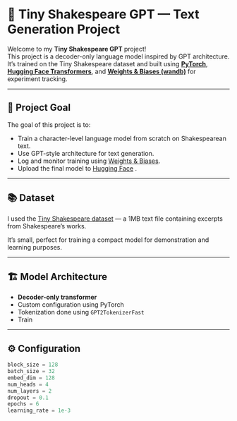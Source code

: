 # 📜 Tiny Shakespeare GPT — Text Generation Project

Welcome to my **Tiny Shakespeare GPT** project!  
This project is a decoder-only language model inspired by GPT architecture. It’s trained on the Tiny Shakespeare dataset and built using **[PyTorch](https://pytorch.org/)**, **[Hugging Face Transformers](https://huggingface.co/transformers/)**, and **[Weights & Biases (wandb)](https://wandb.ai/)** for experiment tracking.

---

## 🚀 Project Goal

The goal of this project is to:

- Train a character-level language model from scratch on Shakespearean text.
- Use GPT-style architecture for text generation.
- Log and monitor training using [Weights & Biases]( https://wandb.ai/juliennemizero1-hsh/tiny-shakespeare-decoder-only/runs/sqys5sbv).
- Upload the final model to [Hugging Face](https://huggingface.co/JulienneMizero/decoder-gpt-julienne) .

---

## 📚 Dataset

I used the [Tiny Shakespeare dataset](https://raw.githubusercontent.com/karpathy/char-rnn/master/data/tinyshakespeare/input.txt) — a 1MB text file containing excerpts from Shakespeare’s works.

It’s small, perfect for training a compact model for demonstration and learning purposes.

---

## 🏗️ Model Architecture

- **Decoder-only transformer**
- Custom configuration using PyTorch
- Tokenization done using `GPT2TokenizerFast`
- Train

---

## ⚙️ Configuration

```python
block_size = 128  
batch_size = 32  
embed_dim = 128  
num_heads = 4  
num_layers = 2  
dropout = 0.1  
epochs = 6 
learning_rate = 1e-3 



